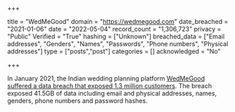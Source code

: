 +++

title = "WedMeGood"
domain = "https://wedmegood.com"
date_breached = "2021-01-06"
date = "2022-05-04"
record_count = "1,306,723"
privacy = "Public"
Verified = "True"
hashing = ["Unknown"]
breached_data = ["Email addresses", "Genders", "Names", "Passwords", "Phone numbers", "Physical addresses"]
type = ["posts","post"]
categories = []
acknowledged = "No"


+++


In January 2021, the Indian wedding planning platform <a href="https://www.thenewsminute.com/article/wedmegood-and-two-more-sites-hacked-103-crore-users-card-data-leaked-140996" target="_blank" rel="noopener">WedMeGood suffered a data breach that exposed 1.3 million customers</a>. The breach exposed 41.5GB of data including email and physical addresses, names, genders, phone numbers and password hashes.

